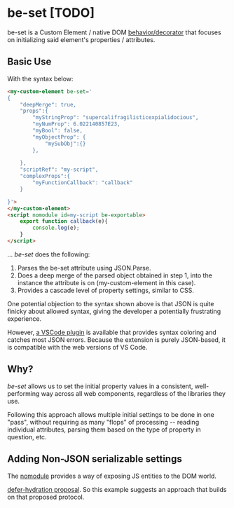 # be-set [TODO]

be-set is a Custom Element / native DOM [behavior/decorator](https://github.com/bahrus/xtal-decor) that focuses on initializing said element's properties / attributes.

## Basic Use  

With the syntax below:

```html
<my-custom-element be-set='
{
    "deepMerge": true,
    "props":{    
        "myStringProp": "supercalifragilisticexpialidocious",
        "myNumProp": 6.022140857E23,
        "myBool": false,
        "myObjectProp": {
            "mySubObj":{}
        },
        
    },
    "scriptRef": "my-script",
    "complexProps":{
        "myFunctionCallback": "callback"
    }

}'>
</my-custom-element>
<script nomodule id=my-script be-exportable>
    export function callback(e){
        console.log(e);
    }
</script>
```

... *be-set* does the following:

1.  Parses the be-set attribute using JSON.Parse.
2.  Does a deep merge of the parsed object obtained in step 1, into  the instance the attribute is on (my-custom-element in this case).
3.  Provides a cascade level of property settings, similar to CSS.

One potential objection to the syntax shown above is that JSON is quite finicky about allowed syntax, giving the developer a potentially frustrating experience.

However, [a VSCode plugin](https://marketplace.visualstudio.com/items?itemName=andersonbruceb.json-in-html) is available that provides syntax coloring and catches most JSON errors.  Because the extension is purely JSON-based, it is compatible with the web versions of VS Code.

## Why?

*be-set* allows us to set the initial property values in a consistent, well-performing way across all web components, regardless of the libraries they use.

Following this approach allows multiple initial settings to be done in one "pass", without requiring as many "flops" of processing -- reading individual attributes, parsing them based on the type of property in question, etc.

## Adding Non-JSON serializable settings

The [nomodule](https://github.com/bahrus/nomodule) provides a way of exposing JS entities to the DOM world.



 [defer-hydration proposal](https://github.com/webcomponents-cg/community-protocols/blob/defer-hydration/proposals/defer-hydration.md).  So this example suggests an approach that builds on that proposed protocol.



